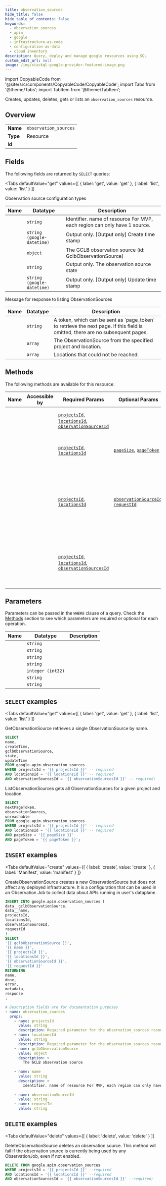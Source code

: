 ```yaml
--- 
title: observation_sources
hide_title: false
hide_table_of_contents: false
keywords:
  - observation_sources
  - apim
  - google
  - infrastructure-as-code
  - configuration-as-data
  - cloud inventory
description: Query, deploy and manage google resources using SQL
custom_edit_url: null
image: /img/stackql-google-provider-featured-image.png
---
```


import CopyableCode from '@site/src/components/CopyableCode/CopyableCode';
import Tabs from '@theme/Tabs';
import TabItem from '@theme/TabItem';

Creates, updates, deletes, gets or lists an <code>observation_sources</code> resource.

## Overview
<table><tbody>
<tr><td><b>Name</b></td><td><code>observation_sources</code></td></tr>
<tr><td><b>Type</b></td><td>Resource</td></tr>
<tr><td><b>Id</b></td><td><CopyableCode code="google.apim.observation_sources" /></td></tr>
</tbody></table>

## Fields

The following fields are returned by `SELECT` queries:

<Tabs
    defaultValue="get"
    values={[
        { label: 'get', value: 'get' },
        { label: 'list', value: 'list' }
    ]}
>
<TabItem value="get">

Observation source configuration types

<table>
<thead>
    <tr>
    <th>Name</th>
    <th>Datatype</th>
    <th>Description</th>
    </tr>
</thead>
<tbody>
<tr>
    <td><CopyableCode code="name" /></td>
    <td><code>string</code></td>
    <td>Identifier. name of resource For MVP, each region can only have 1 source.</td>
</tr>
<tr>
    <td><CopyableCode code="createTime" /></td>
    <td><code>string (google-datetime)</code></td>
    <td>Output only. [Output only] Create time stamp</td>
</tr>
<tr>
    <td><CopyableCode code="gclbObservationSource" /></td>
    <td><code>object</code></td>
    <td>The GCLB observation source (id: GclbObservationSource)</td>
</tr>
<tr>
    <td><CopyableCode code="state" /></td>
    <td><code>string</code></td>
    <td>Output only. The observation source state</td>
</tr>
<tr>
    <td><CopyableCode code="updateTime" /></td>
    <td><code>string (google-datetime)</code></td>
    <td>Output only. [Output only] Update time stamp</td>
</tr>
</tbody>
</table>
</TabItem>
<TabItem value="list">

Message for response to listing ObservationSources

<table>
<thead>
    <tr>
    <th>Name</th>
    <th>Datatype</th>
    <th>Description</th>
    </tr>
</thead>
<tbody>
<tr>
    <td><CopyableCode code="nextPageToken" /></td>
    <td><code>string</code></td>
    <td>A token, which can be sent as `page_token` to retrieve the next page. If this field is omitted, there are no subsequent pages.</td>
</tr>
<tr>
    <td><CopyableCode code="observationSources" /></td>
    <td><code>array</code></td>
    <td>The ObservationSource from the specified project and location.</td>
</tr>
<tr>
    <td><CopyableCode code="unreachable" /></td>
    <td><code>array</code></td>
    <td>Locations that could not be reached.</td>
</tr>
</tbody>
</table>
</TabItem>
</Tabs>

## Methods

The following methods are available for this resource:

<table>
<thead>
    <tr>
    <th>Name</th>
    <th>Accessible by</th>
    <th>Required Params</th>
    <th>Optional Params</th>
    <th>Description</th>
    </tr>
</thead>
<tbody>
<tr>
    <td><a href="#get"><CopyableCode code="get" /></a></td>
    <td><CopyableCode code="select" /></td>
    <td><a href="#parameter-projectsId"><code>projectsId</code></a>, <a href="#parameter-locationsId"><code>locationsId</code></a>, <a href="#parameter-observationSourcesId"><code>observationSourcesId</code></a></td>
    <td></td>
    <td>GetObservationSource retrieves a single ObservationSource by name.</td>
</tr>
<tr>
    <td><a href="#list"><CopyableCode code="list" /></a></td>
    <td><CopyableCode code="select" /></td>
    <td><a href="#parameter-projectsId"><code>projectsId</code></a>, <a href="#parameter-locationsId"><code>locationsId</code></a></td>
    <td><a href="#parameter-pageSize"><code>pageSize</code></a>, <a href="#parameter-pageToken"><code>pageToken</code></a></td>
    <td>ListObservationSources gets all ObservationSources for a given project and location.</td>
</tr>
<tr>
    <td><a href="#create"><CopyableCode code="create" /></a></td>
    <td><CopyableCode code="insert" /></td>
    <td><a href="#parameter-projectsId"><code>projectsId</code></a>, <a href="#parameter-locationsId"><code>locationsId</code></a></td>
    <td><a href="#parameter-observationSourceId"><code>observationSourceId</code></a>, <a href="#parameter-requestId"><code>requestId</code></a></td>
    <td>CreateObservationSource creates a new ObservationSource but does not affect any deployed infrastructure. It is a configuration that can be used in an Observation Job to collect data about APIs running in user's dataplane.</td>
</tr>
<tr>
    <td><a href="#delete"><CopyableCode code="delete" /></a></td>
    <td><CopyableCode code="delete" /></td>
    <td><a href="#parameter-projectsId"><code>projectsId</code></a>, <a href="#parameter-locationsId"><code>locationsId</code></a>, <a href="#parameter-observationSourcesId"><code>observationSourcesId</code></a></td>
    <td></td>
    <td>DeleteObservationSource deletes an observation source. This method will fail if the observation source is currently being used by any ObservationJob, even if not enabled.</td>
</tr>
</tbody>
</table>

## Parameters

Parameters can be passed in the `WHERE` clause of a query. Check the [Methods](#methods) section to see which parameters are required or optional for each operation.

<table>
<thead>
    <tr>
    <th>Name</th>
    <th>Datatype</th>
    <th>Description</th>
    </tr>
</thead>
<tbody>
<tr id="parameter-locationsId">
    <td><CopyableCode code="locationsId" /></td>
    <td><code>string</code></td>
    <td></td>
</tr>
<tr id="parameter-observationSourcesId">
    <td><CopyableCode code="observationSourcesId" /></td>
    <td><code>string</code></td>
    <td></td>
</tr>
<tr id="parameter-projectsId">
    <td><CopyableCode code="projectsId" /></td>
    <td><code>string</code></td>
    <td></td>
</tr>
<tr id="parameter-observationSourceId">
    <td><CopyableCode code="observationSourceId" /></td>
    <td><code>string</code></td>
    <td></td>
</tr>
<tr id="parameter-pageSize">
    <td><CopyableCode code="pageSize" /></td>
    <td><code>integer (int32)</code></td>
    <td></td>
</tr>
<tr id="parameter-pageToken">
    <td><CopyableCode code="pageToken" /></td>
    <td><code>string</code></td>
    <td></td>
</tr>
<tr id="parameter-requestId">
    <td><CopyableCode code="requestId" /></td>
    <td><code>string</code></td>
    <td></td>
</tr>
</tbody>
</table>

## `SELECT` examples

<Tabs
    defaultValue="get"
    values={[
        { label: 'get', value: 'get' },
        { label: 'list', value: 'list' }
    ]}
>
<TabItem value="get">

GetObservationSource retrieves a single ObservationSource by name.

```sql
SELECT
name,
createTime,
gclbObservationSource,
state,
updateTime
FROM google.apim.observation_sources
WHERE projectsId = '{{ projectsId }}' -- required
AND locationsId = '{{ locationsId }}' -- required
AND observationSourcesId = '{{ observationSourcesId }}' -- required;
```
</TabItem>
<TabItem value="list">

ListObservationSources gets all ObservationSources for a given project and location.

```sql
SELECT
nextPageToken,
observationSources,
unreachable
FROM google.apim.observation_sources
WHERE projectsId = '{{ projectsId }}' -- required
AND locationsId = '{{ locationsId }}' -- required
AND pageSize = '{{ pageSize }}'
AND pageToken = '{{ pageToken }}';
```
</TabItem>
</Tabs>


## `INSERT` examples

<Tabs
    defaultValue="create"
    values={[
        { label: 'create', value: 'create' },
        { label: 'Manifest', value: 'manifest' }
    ]}
>
<TabItem value="create">

CreateObservationSource creates a new ObservationSource but does not affect any deployed infrastructure. It is a configuration that can be used in an Observation Job to collect data about APIs running in user's dataplane.

```sql
INSERT INTO google.apim.observation_sources (
data__gclbObservationSource,
data__name,
projectsId,
locationsId,
observationSourceId,
requestId
)
SELECT 
'{{ gclbObservationSource }}',
'{{ name }}',
'{{ projectsId }}',
'{{ locationsId }}',
'{{ observationSourceId }}',
'{{ requestId }}'
RETURNING
name,
done,
error,
metadata,
response
;
```
</TabItem>
<TabItem value="manifest">

```yaml
# Description fields are for documentation purposes
- name: observation_sources
  props:
    - name: projectsId
      value: string
      description: Required parameter for the observation_sources resource.
    - name: locationsId
      value: string
      description: Required parameter for the observation_sources resource.
    - name: gclbObservationSource
      value: object
      description: >
        The GCLB observation source
        
    - name: name
      value: string
      description: >
        Identifier. name of resource For MVP, each region can only have 1 source.
        
    - name: observationSourceId
      value: string
    - name: requestId
      value: string
```
</TabItem>
</Tabs>


## `DELETE` examples

<Tabs
    defaultValue="delete"
    values={[
        { label: 'delete', value: 'delete' }
    ]}
>
<TabItem value="delete">

DeleteObservationSource deletes an observation source. This method will fail if the observation source is currently being used by any ObservationJob, even if not enabled.

```sql
DELETE FROM google.apim.observation_sources
WHERE projectsId = '{{ projectsId }}' --required
AND locationsId = '{{ locationsId }}' --required
AND observationSourcesId = '{{ observationSourcesId }}' --required;
```
</TabItem>
</Tabs>
